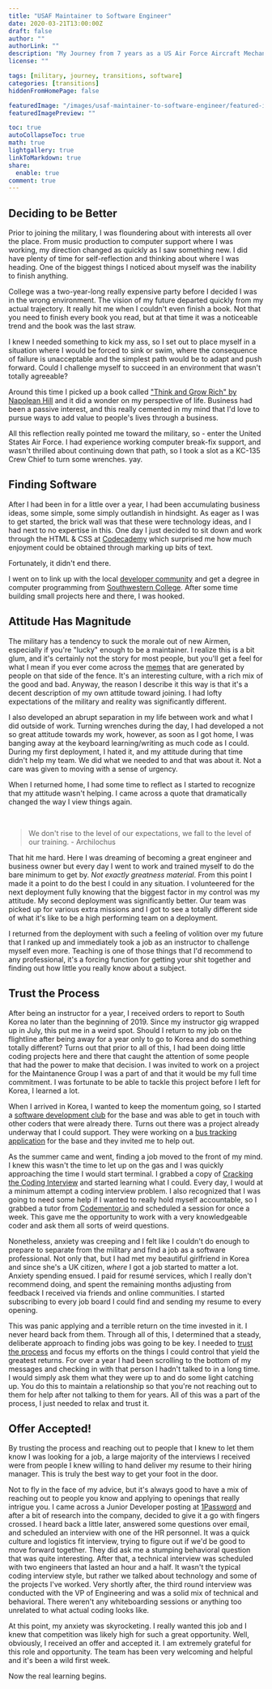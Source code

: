 ```yaml
---
title: "USAF Maintainer to Software Engineer"
date: 2020-03-21T13:00:00Z
draft: false
author: ""
authorLink: ""
description: "My Journey from 7 years as a US Air Force Aircraft Mechanic to Software Engineer."
license: ""

tags: [military, journey, transitions, software]
categories: [transitions]
hiddenFromHomePage: false

featuredImage: "/images/usaf-maintainer-to-software-engineer/featured-image.png"
featuredImagePreview: ""

toc: true
autoCollapseToc: true
math: true
lightgallery: true
linkToMarkdown: true
share:
  enable: true
comment: true
---
```


## Deciding to be Better

Prior to joining the military, I was floundering about with interests all over the place. From music production to computer support where I was working, my direction changed as quickly as I saw something new. I did have plenty of time for self-reflection and thinking about where I was heading. One of the biggest things I noticed about myself was the inability to finish anything. 

College was a two-year-long really expensive party before I decided I was in the wrong environment. The vision of my future departed quickly from my actual trajectory. It really hit me when I couldn't even finish a book. Not that you need to finish every book you read, but at that time it was a noticeable trend and the book was the last straw.

I knew I needed something to kick my ass, so I set out to place myself in a situation where I would be forced to sink or swim, where the consequence of failure is unacceptable and the simplest path would be to adapt and push forward. Could I challenge myself to succeed in an environment that wasn't totally agreeable?

Around this time I picked up a book called ["Think and Grow Rich" by Napolean Hill](https://www.naphill.org/shop/books/paperback/think-and-grow-rich-the-1937-edition/) and it did a wonder on my perspective of life. Business had been a passive interest, and this really cemented in my mind that I'd love to pursue ways to add value to people's lives through a business.

All this reflection really pointed me toward the military, so - enter the United States Air Force. I had experience working computer break-fix support, and wasn't thrilled about continuing down that path, so I took a slot as a KC-135 Crew Chief to turn some wrenches. yay.

## Finding Software

After I had been in for a little over a year, I had been accumulating business ideas, some simple, some simply outlandish in hindsight. As eager as I was to get started, the brick wall was that these were technology ideas, and I had next to no expertise in this. One day I just decided to sit down and work through the HTML & CSS at [Codecademy](https://www.codecademy.com/) which surprised me how much enjoyment could be obtained through marking up bits of text. 

Fortunately, it didn't end there.

I went on to link up with the local [developer community](http://devict.org/) and get a degree in computer programming from [Southwestern College](https://www.sckans.edu/). After some time building small projects here and there, I was hooked.

## Attitude Has Magnitude

The military has a tendency to suck the morale out of new Airmen, especially if you're "lucky" enough to be a maintainer. I realize this is a bit glum, and it's certainly not the story for most people, but you'll get a feel for what I mean if you ever come across the [memes](https://www.reddit.com/r/AirForce/) that are generated by people on that side of the fence. It's an interesting culture, with a rich mix of the good and bad. Anyway, the reason I describe it this way is that it's a decent description of my own attitude toward joining. I had lofty expectations of the military and reality was significantly different.

I also developed an abrupt separation in my life between work and what I did outside of work. Turning wrenches during the day, I had developed a not so great attitude towards my work, however, as soon as I got home, I was banging away at the keyboard learning/writing as much code as I could. During my first deployment, I hated it, and my attitude during that time didn't help my team. We did what we needed to and that was about it. Not a care was given to moving with a sense of urgency.

When I returned home, I had some time to reflect as I started to recognize that my attitude wasn't helping. I came across a quote that dramatically changed the way I view things again.

<br>

> We don't rise to the level of our expectations, we fall to the level of our training. - Archilochus

That hit me hard. Here I was dreaming of becoming a great engineer and business owner but every day I went to work and trained myself to do the bare minimum to get by. _Not exactly greatness material_. From this point I made it a point to do the best I could in any situation. I volunteered for the next deployment fully knowing that the biggest factor in my control was my attitude. My second deployment was significantly better. Our team was picked up for various extra missions and I got to see a totally different side of what it's like to be a high performing team on a deployment.

I returned from the deployment with such a feeling of volition over my future that I ranked up and immediately took a job as an instructor to challenge myself even more. Teaching is one of those things that I'd recommend to any professional, it's a forcing function for getting your shit together and finding out how little you really know about a subject.

## Trust the Process

After being an instructor for a year, I received orders to report to South Korea no later than the beginning of 2019. Since my instructor gig wrapped up in July, this put me in a weird spot. Should I return to my job on the flightline after being away for a year only to go to Korea and do something totally different? Turns out that prior to all of this, I had been doing little coding projects here and there that caught the attention of some people that had the power to make that decision. I was invited to work on a project for the Maintanence Group I was a part of and that it would be my full time commitment. I was fortunate to be able to tackle this project before I left for Korea, I learned a lot.

When I arrived in Korea, I wanted to keep the momentum going, so I started a [software development club](https://devosan.com) for the base and was able to get in touch with other coders that were already there. Turns out there was a project already underway that I could support. They were working on a [bus tracking application](https://github.com/dev-osan/busGPS) for the base and they invited me to help out.

As the summer came and went, finding a job moved to the front of my mind. I knew this wasn't the time to let up on the gas and I was quickly approaching the time I would start terminal. I grabbed a copy of [Cracking the Coding Interview](http://www.crackingthecodinginterview.com/) and started learning what I could. Every day, I would at a minimum attempt a coding interview problem. I also recognized that I was going to need some help if I wanted to really hold myself accountable, so I grabbed a tutor from [Codementor.io](https://www.codementor.io/) and scheduled a session for once a week. This gave me the opportunity to work with a very knowledgeable coder and ask them all sorts of weird questions.

Nonetheless, anxiety was creeping and I felt like I couldn't do enough to prepare to separate from the military and find a job as a software professional. Not only that, but I had met my beautiful girlfriend in Korea and since she's a UK citizen, _where_ I got a job started to matter a lot. Anxiety spending ensued. I paid for resumé services, which I really don't recommend doing, and spent the remaining months adjusting from feedback I received via friends and online communities. I started subscribing to every job board I could find and sending my resume to every opening.

This was panic applying and a terrible return on the time invested in it. I never heard back from them. Through all of this, I determined that a steady, deliberate approach to finding jobs was going to be key. I needed to [trust the process](https://www.instagram.com/p/B5w8zLNnjz9/) and focus my efforts on the things I could control that yield the greatest returns. For over a year I had been scrolling to the bottom of my messages and checking in with that person I hadn't talked to in a long time. I would simply ask them what they were up to and do some light catching up. You do this to maintain a relationship so that you're not reaching out to them for help after not talking to them for years. All of this was a part of the process, I just needed to relax and trust it.

## Offer Accepted!

By trusting the process and reaching out to people that I knew to let them know I was looking for a job, a large majority of the interviews I received were from people I knew willing to hand deliver my resume to their hiring manager. This is truly the best way to get your foot in the door.

Not to fly in the face of my advice, but it's always good to have a mix of reaching out to people you know and applying to openings that really intrigue you. I came across a Junior Developer posting at [1Password](https://1password.com/) and after a bit of research into the company, decided to give it a go with fingers crossed. I heard back a little later, answered some questions over email, and scheduled an interview with one of the HR personnel. It was a quick culture and logistics fit interview, trying to figure out if we'd be good to move forward together. They did ask me a stumping behavioral question that was quite interesting. After that, a technical interview was scheduled with two engineers that lasted an hour and a half. It wasn't the typical coding interview style, but rather we talked about technology and some of the projects I've worked. Very shortly after, the third round interview was conducted with the VP of Engineering and was a solid mix of technical and behavioral. There weren't any whiteboarding sessions or anything too unrelated to what actual coding looks like.

At this point, my anxiety was skyrocketing. I really wanted this job and I knew that competition was likely high for such a great opportunity. Well, obviously, I received an offer and accepted it. I am extremely grateful for this role and opportunity. The team has been very welcoming and helpful and it's been a wild first week.

Now the real learning begins.